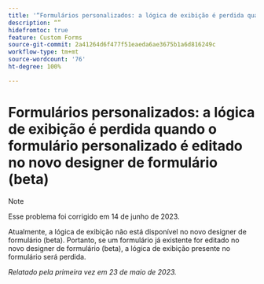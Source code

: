 ```yaml
---
title: '“Formulários personalizados: a lógica de exibição é perdida quando o formulário personalizado é editado no novo designer de formulário (beta)”'
description: “”
hidefromtoc: true
feature: Custom Forms
source-git-commit: 2a41264d6f477f51eaeda6ae3675b1a6d816249c
workflow-type: tm+mt
source-wordcount: '76'
ht-degree: 100%

---
```



# Formulários personalizados: a lógica de exibição é perdida quando o formulário personalizado é editado no novo designer de formulário (beta)

>[!NOTE]
>
>Esse problema foi corrigido em 14 de junho de 2023.

Atualmente, a lógica de exibição não está disponível no novo designer de formulário (beta). Portanto, se um formulário já existente for editado no novo designer de formulário (beta), a lógica de exibição presente no formulário será perdida.

_Relatado pela primeira vez em 23 de maio de 2023._

